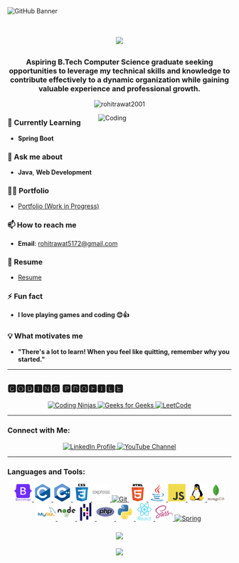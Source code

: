 
![GitHub Banner](https://github.com/RohitRawat2001/RohitRawat2001/assets/89390966/aff39259-ca40-4382-b525-c08b9b1cf24b)

<h1 align="center">
    <img src="https://readme-typing-svg.herokuapp.com/?font=Righteous&size=35&center=true&vCenter=true&width=500&height=70&duration=4000&lines=Hi+There!+👋;+I'm+Rohit+Rawat;" />
</h1>

<h3 align="center">Aspiring B.Tech Computer Science graduate seeking opportunities to leverage my technical skills and knowledge to contribute effectively to a dynamic organization while gaining valuable experience and professional growth.</h3>

<p align="center">
    <img src="https://komarev.com/ghpvc/?username=rohitrawat2001&label=Profile%20views&color=FA016D&style=bold" alt="rohitrawat2001" />
</p>



<img align="right" alt="Coding" width="300" src="https://cdn.dribbble.com/users/1708950/screenshots/4188877/developer_med.gif">

### 🌱 Currently Learning
- **Spring Boot**

### 💬 Ask me about
- **Java**, **Web Development**

### 👨‍💻 Portfolio
- [Portfolio (Work in Progress)](https://rohitrawat2001.github.io/PortFolio_website.github.io/)

### 📫 How to reach me
- **Email**: rohitrawat5172@gmail.com

### 📄 Resume
- [Resume](https://www.canva.com/design/DAFrlU97D4Y/h0wqT2-nVzT_0sxJWvvDtw/edit?utm_content=DAFrlU97D4Y&utm_campaign=designshare&utm_medium=link2&utm_source=sharebutton)

### ⚡ Fun fact
- **I love playing games and coding 😊👍**

### 💡 What motivates me
- **"There's a lot to learn! When you feel like quitting, remember why you started."**

---

## 🅲🅾🅳🅸🅽🅶 🅿🆁🅾🅵🅸🅻🅴

<p align="center">
    <a href="https://www.codingninjas.com/studio/profile/810e3dbf-b865-4c96-8cc3-8f6bc7a786b2">
        <img src="https://img.shields.io/badge/-CodingNinjas-orange?style=flat&labelColor=white&logo=codingninjas&logoColor=orange" alt="Coding Ninjas" />
    </a>
    <a href="https://auth.geeksforgeeks.org/user/rohitrawat5172/?utm_source=geeksforgeeks&utm_medium=colleges&utm_campaign=users">
        <img src="https://img.shields.io/badge/-GeeksforGeeks-darkgreen?style=flat&labelColor=white&logo=geeksforgeeks&logoColor=darkgreen" alt="Geeks for Geeks" />
    </a>
    <a href="https://leetcode.com/rohitrawat5172/">
        <img src="https://img.shields.io/badge/-LeetCode-orange?style=flat&labelColor=black&logo=leetcode&logoColor=orange" alt="LeetCode" />
    </a>
</p>

---

### Connect with Me:

<p align="center">
    <a href="https://linkedin.com/in/rohit-rawat-9a70b1230" target="blank">
        <img align="center" src="https://raw.githubusercontent.com/rahuldkjain/github-profile-readme-generator/master/src/images/icons/Social/linked-in-alt.svg" alt="LinkedIn Profile" height="30" width="40" />
    </a>
    <a href="https://youtube.com/@improveytff" target="blank">
        <img align="center" src="https://raw.githubusercontent.com/rahuldkjain/github-profile-readme-generator/master/src/images/icons/Social/youtube.svg" alt="YouTube Channel" height="30" width="40" />
    </a>
</p>

---

### Languages and Tools:

<p align="center">
    <a href="https://getbootstrap.com" target="_blank">
        <img src="https://raw.githubusercontent.com/devicons/devicon/master/icons/bootstrap/bootstrap-plain-wordmark.svg" alt="Bootstrap" width="40" height="40"/>
    </a>
    <a href="https://www.cprogramming.com/" target="_blank">
        <img src="https://raw.githubusercontent.com/devicons/devicon/master/icons/c/c-original.svg" alt="C" width="40" height="40"/>
    </a>
    <a href="https://www.w3schools.com/cpp/" target="_blank">
        <img src="https://raw.githubusercontent.com/devicons/devicon/master/icons/cplusplus/cplusplus-original.svg" alt="C++" width="40" height="40"/>
    </a>
    <a href="https://www.w3schools.com/css/" target="_blank">
        <img src="https://raw.githubusercontent.com/devicons/devicon/master/icons/css3/css3-original-wordmark.svg" alt="CSS3" width="40" height="40"/>
    </a>
    <a href="https://expressjs.com" target="_blank">
        <img src="https://raw.githubusercontent.com/devicons/devicon/master/icons/express/express-original-wordmark.svg" alt="ExpressJS" width="40" height="40"/>
    </a>
    <a href="https://git-scm.com/" target="_blank">
        <img src="https://www.vectorlogo.zone/logos/git-scm/git-scm-icon.svg" alt="Git" width="40" height="40"/>
    </a>
    <a href="https://www.w3.org/html/" target="_blank">
        <img src="https://raw.githubusercontent.com/devicons/devicon/master/icons/html5/html5-original-wordmark.svg" alt="HTML5" width="40" height="40"/>
    </a>
    <a href="https://www.java.com" target="_blank">
        <img src="https://raw.githubusercontent.com/devicons/devicon/master/icons/java/java-original.svg" alt="Java" width="40" height="40"/>
    </a>
    <a href="https://developer.mozilla.org/en-US/docs/Web/JavaScript" target="_blank">
        <img src="https://raw.githubusercontent.com/devicons/devicon/master/icons/javascript/javascript-original.svg" alt="JavaScript" width="40" height="40"/>
    </a>
    <a href="https://www.linux.org/" target="_blank">
        <img src="https://raw.githubusercontent.com/devicons/devicon/master/icons/linux/linux-original.svg" alt="Linux" width="40" height="40"/>
    </a>
    <a href="https://www.mongodb.com/" target="_blank">
        <img src="https://raw.githubusercontent.com/devicons/devicon/master/icons/mongodb/mongodb-original-wordmark.svg" alt="MongoDB" width="40" height="40"/>
    </a>
    <a href="https://www.mysql.com/" target="_blank">
        <img src="https://raw.githubusercontent.com/devicons/devicon/master/icons/mysql/mysql-original-wordmark.svg" alt="MySQL" width="40" height="40"/>
    </a>
    <a href="https://nodejs.org" target="_blank">
        <img src="https://raw.githubusercontent.com/devicons/devicon/master/icons/nodejs/nodejs-original-wordmark.svg" alt="NodeJS" width="40" height="40"/>
    </a>
    <a href="https://pandas.pydata.org/" target="_blank">
        <img src="https://raw.githubusercontent.com/devicons/devicon/2ae2a900d2f041da66e950e4d48052658d850630/icons/pandas/pandas-original.svg" alt="Pandas" width="40" height="40"/>
    </a>
    <a href="https://www.php.net" target="_blank">
        <img src="https://raw.githubusercontent.com/devicons/devicon/master/icons/php/php-original.svg" alt="PHP" width="40" height="40"/>
    </a>
    <a href="https://www.python.org" target="_blank">
        <img src="https://raw.githubusercontent.com/devicons/devicon/master/icons/python/python-original.svg" alt="Python" width="40" height="40"/>
    </a>
    <a href="https://reactjs.org/" target="_blank">
        <img src="https://raw.githubusercontent.com/devicons/devicon/master/icons/react/react-original-wordmark.svg" alt="ReactJS" width="40" height="40"/>
    </a>
    <a href="https://sass-lang.com" target="_blank">
        <img src="https://raw.githubusercontent.com/devicons/devicon/master/icons/sass/sass-original.svg" alt="SASS" width="40" height="40"/>
    </a>
    <a href="https://spring.io/" target="_blank">
        <img src="https://www.vectorlogo.zone/logos/springio/springio-icon.svg" alt="Spring" width="40" height="40"/>
    </a>
</p>

<h3 align="center">
    <img src="https://readme-typing-svg.herokuapp.com/?font=Righteous&size=25&center=true&vCenter=true&width=500&height=70&duration=4000&lines=Thanks+for+visiting!+✌️◉‿◉">
</h3>

<p align="center">
 <img  src="https://raw.githubusercontent.com/Trilokia/Trilokia/379277808c61ef204768a61bbc5d25bc7798ccf1/bottom_header.svg">
</p>
